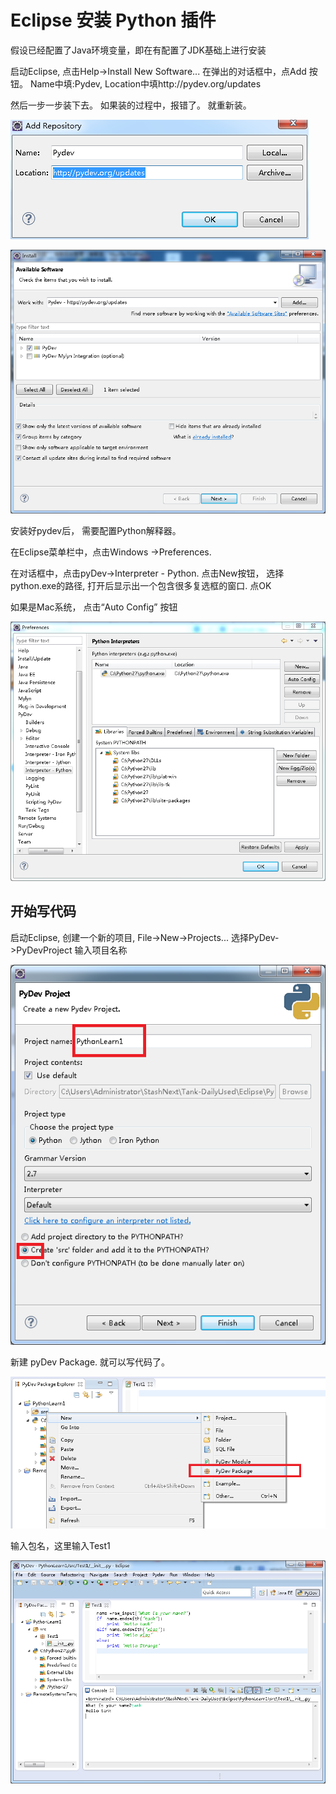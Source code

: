 # Eclipse 安装 Python 插件

假设已经配置了Java环境变量，即在有配置了JDK基础上进行安装

启动Eclipse, 点击Help->Install New Software...   在弹出的对话框中，点Add 按钮。  Name中填:Pydev,  Location中填http://pydev.org/updates

然后一步一步装下去。  如果装的过程中，报错了。 就重新装。

![](img/2016-10-14-python-ecliipse-install-pydev-plugin-01.png)


![](img/2016-10-14-python-ecliipse-install-pydev-plugin-02.png)

安装好pydev后， 需要配置Python解释器。

在Eclipse菜单栏中，点击Windows ->Preferences.   

在对话框中，点击pyDev->Interpreter - Python.  点击New按钮， 选择python.exe的路径, 打开后显示出一个包含很多复选框的窗口. 点OK

如果是Mac系统， 点击“Auto Config” 按钮

![](img/2016-10-14-python-ecliipse-install-pydev-plugin-03.png)



## 开始写代码

启动Eclipse,  创建一个新的项目,   File->New->Projects...   选择PyDev->PyDevProject 输入项目名称


![](img/2016-10-14-python-ecliipse-install-pydev-plugin-04.png)

新建 pyDev Package.    就可以写代码了。

![](img/2016-10-14-python-ecliipse-install-pydev-plugin-05.png)

输入包名，这里输入Test1

![](img/2016-10-14-python-ecliipse-install-pydev-plugin-06.png)
